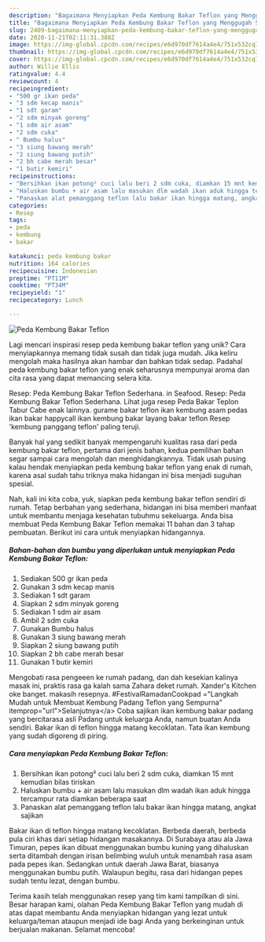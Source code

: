 ```yaml
---
description: "Bagaimana Menyiapkan Peda Kembung Bakar Teflon yang Menggugah Selera"
title: "Bagaimana Menyiapkan Peda Kembung Bakar Teflon yang Menggugah Selera"
slug: 2409-bagaimana-menyiapkan-peda-kembung-bakar-teflon-yang-menggugah-selera
date: 2020-11-21T02:11:31.388Z
image: https://img-global.cpcdn.com/recipes/e6d970df7614a4e4/751x532cq70/peda-kembung-bakar-teflon-foto-resep-utama.jpg
thumbnail: https://img-global.cpcdn.com/recipes/e6d970df7614a4e4/751x532cq70/peda-kembung-bakar-teflon-foto-resep-utama.jpg
cover: https://img-global.cpcdn.com/recipes/e6d970df7614a4e4/751x532cq70/peda-kembung-bakar-teflon-foto-resep-utama.jpg
author: Willie Ellis
ratingvalue: 4.4
reviewcount: 4
recipeingredient:
- "500 gr ikan peda"
- "3 sdm kecap manis"
- "1 sdt garam"
- "2 sdm minyak goreng"
- "1 sdm air asam"
- "2 sdm cuka"
- " Bumbu halus"
- "3 siung bawang merah"
- "2 siung bawang putih"
- "2 bh cabe merah besar"
- "1 butir kemiri"
recipeinstructions:
- "Bersihkan ikan potong² cuci lalu beri 2 sdm cuka, diamkan 15 mnt kemudian bilas tiriskan"
- "Haluskan bumbu + air asam lalu masukan dlm wadah ikan aduk hingga tercampur rata diamkan beberapa saat"
- "Panaskan alat pemanggang teflon lalu bakar ikan hingga matang, angkat sajikan"
categories:
- Resep
tags:
- peda
- kembung
- bakar

katakunci: peda kembung bakar 
nutrition: 164 calories
recipecuisine: Indonesian
preptime: "PT11M"
cooktime: "PT34M"
recipeyield: "1"
recipecategory: Lunch

---
```



![Peda Kembung Bakar Teflon](https://img-global.cpcdn.com/recipes/e6d970df7614a4e4/751x532cq70/peda-kembung-bakar-teflon-foto-resep-utama.jpg)

Lagi mencari inspirasi resep peda kembung bakar teflon yang unik? Cara menyiapkannya memang tidak susah dan tidak juga mudah. Jika keliru mengolah maka hasilnya akan hambar dan bahkan tidak sedap. Padahal peda kembung bakar teflon yang enak seharusnya mempunyai aroma dan cita rasa yang dapat memancing selera kita.

Resep: Peda Kembung Bakar Teflon Sederhana. in Seafood. Resep: Peda Kembung Bakar Teflon Sederhana. Lihat juga resep Peda Bakar Teplon Tabur Cabe enak lainnya. gurame bakar teflon ikan kembung asam pedas ikan bakar happycall ikan kembung bakar layang bakar teflon Resep &#39;kembung panggang teflon&#39; paling teruji.

Banyak hal yang sedikit banyak mempengaruhi kualitas rasa dari peda kembung bakar teflon, pertama dari jenis bahan, kedua pemilihan bahan segar sampai cara mengolah dan menghidangkannya. Tidak usah pusing kalau hendak menyiapkan peda kembung bakar teflon yang enak di rumah, karena asal sudah tahu triknya maka hidangan ini bisa menjadi suguhan spesial.


Nah, kali ini kita coba, yuk, siapkan peda kembung bakar teflon sendiri di rumah. Tetap berbahan yang sederhana, hidangan ini bisa memberi manfaat untuk membantu menjaga kesehatan tubuhmu sekeluarga. Anda bisa membuat Peda Kembung Bakar Teflon memakai 11 bahan dan 3 tahap pembuatan. Berikut ini cara untuk menyiapkan hidangannya.

<!--inarticleads1-->

##### Bahan-bahan dan bumbu yang diperlukan untuk menyiapkan Peda Kembung Bakar Teflon:

1. Sediakan 500 gr ikan peda
1. Gunakan 3 sdm kecap manis
1. Sediakan 1 sdt garam
1. Siapkan 2 sdm minyak goreng
1. Sediakan 1 sdm air asam
1. Ambil 2 sdm cuka
1. Gunakan  Bumbu halus
1. Gunakan 3 siung bawang merah
1. Siapkan 2 siung bawang putih
1. Siapkan 2 bh cabe merah besar
1. Gunakan 1 butir kemiri


Mengobati rasa pengeeen ke rumah padang, dan dah kesekian kalinya masak ini, praktis rasa ga kalah sama Zahara deket rumah. Xander&#39;s Kitchen oke banget. makasih resepnya. #FestivalRamadanCookpad =&#34;Langkah Mudah untuk Membuat Kembung Padang Teflon yang Sempurna&#34; itemprop=&#34;url&#34;&gt;Selanjutnya&lt;/a&gt; Coba sajikan ikan kembung bakar padang yang bercitarasa asli Padang untuk keluarga Anda, namun buatan Anda sendiri. Bakar ikan di teflon hingga matang kecoklatan. Tata ikan kembung yang sudah digoreng di piring. 

<!--inarticleads2-->

##### Cara menyiapkan Peda Kembung Bakar Teflon:

1. Bersihkan ikan potong² cuci lalu beri 2 sdm cuka, diamkan 15 mnt kemudian bilas tiriskan
1. Haluskan bumbu + air asam lalu masukan dlm wadah ikan aduk hingga tercampur rata diamkan beberapa saat
1. Panaskan alat pemanggang teflon lalu bakar ikan hingga matang, angkat sajikan


Bakar ikan di teflon hingga matang kecoklatan. Berbeda daerah, berbeda pula ciri khas dari setiap hidangan masakannya. Di Surabaya atau ala Jawa Timuran, pepes ikan dibuat menggunakan bumbu kuning yang dihaluskan serta ditambah dengan irisan belimbing wuluh untuk menambah rasa asam pada pepes ikan. Sedangkan untuk daerah Jawa Barat, biasanya menggunakan bumbu putih. Walaupun begitu, rasa dari hidangan pepes sudah tentu lezat, dengan bumbu. 

Terima kasih telah menggunakan resep yang tim kami tampilkan di sini. Besar harapan kami, olahan Peda Kembung Bakar Teflon yang mudah di atas dapat membantu Anda menyiapkan hidangan yang lezat untuk keluarga/teman ataupun menjadi ide bagi Anda yang berkeinginan untuk berjualan makanan. Selamat mencoba!
